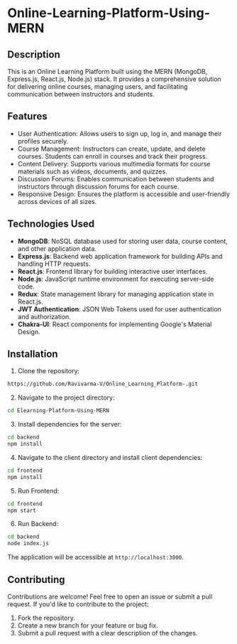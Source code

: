 # Online-Learning-Platform-Using-MERN

## Description

This is an Online Learning Platform built using the MERN (MongoDB, Express.js, React.js, Node.js) stack. It provides a comprehensive solution for delivering online courses, managing users, and facilitating communication between instructors and students.

## Features

- User Authentication: Allows users to sign up, log in, and manage their profiles securely.
- Course Management: Instructors can create, update, and delete courses. Students can enroll in courses and track their progress.
- Content Delivery: Supports various multimedia formats for course materials such as videos, documents, and quizzes.
- Discussion Forums: Enables communication between students and instructors through discussion forums for each course.
- Responsive Design: Ensures the platform is accessible and user-friendly across devices of all sizes.

## Technologies Used

- **MongoDB**: NoSQL database used for storing user data, course content, and other application data.
- **Express.js**: Backend web application framework for building APIs and handling HTTP requests.
- **React.js**: Frontend library for building interactive user interfaces.
- **Node.js**: JavaScript runtime environment for executing server-side code.
- **Redux**: State management library for managing application state in React.js.
- **JWT Authentication**: JSON Web Tokens used for user authentication and authorization.
- **Chakra-UI**: React components for implementing Google's Material Design.


## Installation

1. Clone the repository:

```bash
https://github.com/Ravivarma-V/Online_Learning_Platform-.git
```

2. Navigate to the project directory:

```bash
cd Elearning-Platform-Using-MERN
```

3. Install dependencies for the server:

```bash
cd backend
npm install
```

4. Navigate to the client directory and install client dependencies:

```bash
cd frontend
npm install
```

5. Run Frontend:

```bash
cd frontend
npm start
```

6. Run Backend:

```bash
cd backend
node index.js
```

The application will be accessible at `http://localhost:3000`.

## Contributing
Contributions are welcome! Feel free to open an issue or submit a pull request.
If you'd like to contribute to the project:
1. Fork the repository.
2. Create a new branch for your feature or bug fix.
3. Submit a pull request with a clear description of the changes.

